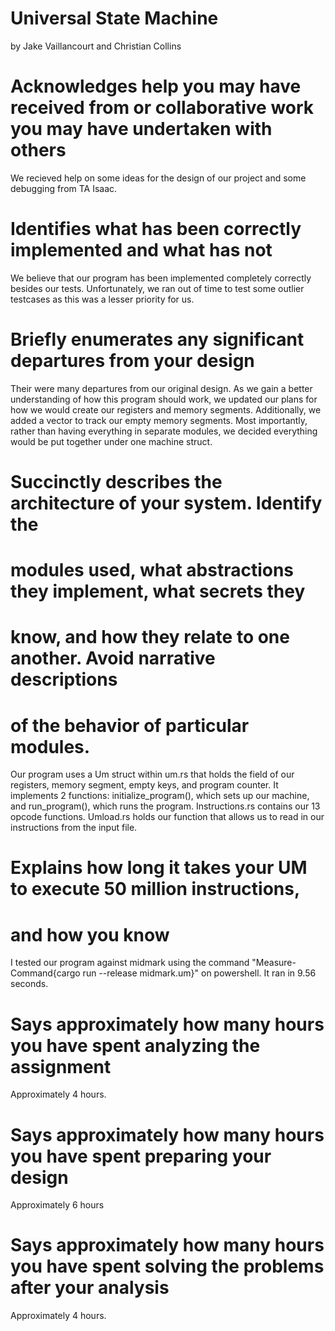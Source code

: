 # Universal State Machine

by Jake Vaillancourt and Christian Collins

# Acknowledges help you may have received from or collaborative work you may have undertaken with others

We recieved help on some ideas for the design of our project and some debugging from TA Isaac.

# Identifies what has been correctly implemented and what has not

We believe that our program has been implemented completely correctly besides our tests.
Unfortunately, we ran out of time to test some outlier testcases as this was a lesser priority for us.

# Briefly enumerates any significant departures from your design

Their were many departures from our original design. As we gain a better understanding of how this
program should work, we updated our plans for how we would create our registers and memory segments. Additionally, we added a vector to track our empty memory segments. Most importantly, rather than having everything in separate modules, we decided everything would be put together under one machine struct.

# Succinctly describes the architecture of your system. Identify the
# modules used, what abstractions they implement, what secrets they
# know, and how they relate to one another. Avoid narrative descriptions
# of the behavior of particular modules.

Our program uses a Um struct within um.rs that holds the field of our registers, memory segment, empty keys,
and program counter. It implements 2 functions: initialize_program(), which sets up our machine, and
run_program(), which runs the program. Instructions.rs contains our 13 opcode functions. Umload.rs holds our 
function that allows us to read in our instructions from the input file.

# Explains how long it takes your UM to execute 50 million instructions,
# and how you know

I tested our program against midmark using the command "Measure-Command{cargo run --release midmark.um}"
on powershell. It ran in 9.56 seconds.

# Says approximately how many hours you have spent analyzing the assignment

Approximately 4 hours.

# Says approximately how many hours you have spent preparing your design

Approximately 6 hours

# Says approximately how many hours you have spent solving the problems after your analysis

Approximately 4 hours.
